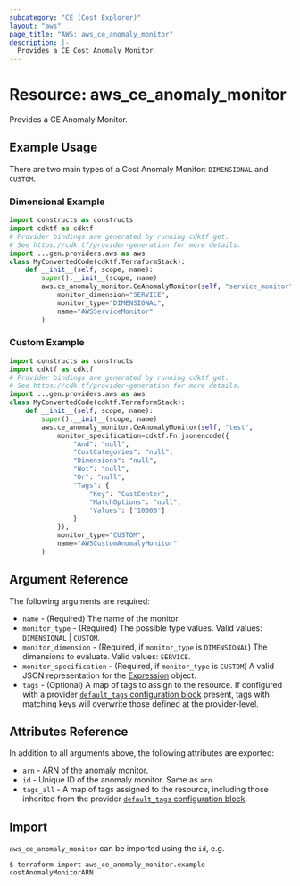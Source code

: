 ```yaml
---
subcategory: "CE (Cost Explorer)"
layout: "aws"
page_title: "AWS: aws_ce_anomaly_monitor"
description: |-
  Provides a CE Cost Anomaly Monitor
---
```


# Resource: aws_ce_anomaly_monitor

Provides a CE Anomaly Monitor.

## Example Usage

There are two main types of a Cost Anomaly Monitor: `DIMENSIONAL` and `CUSTOM`.

### Dimensional Example

```python
import constructs as constructs
import cdktf as cdktf
# Provider bindings are generated by running cdktf get.
# See https://cdk.tf/provider-generation for more details.
import ...gen.providers.aws as aws
class MyConvertedCode(cdktf.TerraformStack):
    def __init__(self, scope, name):
        super().__init__(scope, name)
        aws.ce_anomaly_monitor.CeAnomalyMonitor(self, "service_monitor",
            monitor_dimension="SERVICE",
            monitor_type="DIMENSIONAL",
            name="AWSServiceMonitor"
        )
```

### Custom Example

```python
import constructs as constructs
import cdktf as cdktf
# Provider bindings are generated by running cdktf get.
# See https://cdk.tf/provider-generation for more details.
import ...gen.providers.aws as aws
class MyConvertedCode(cdktf.TerraformStack):
    def __init__(self, scope, name):
        super().__init__(scope, name)
        aws.ce_anomaly_monitor.CeAnomalyMonitor(self, "test",
            monitor_specification=cdktf.Fn.jsonencode({
                "And": "null",
                "CostCategories": "null",
                "Dimensions": "null",
                "Not": "null",
                "Or": "null",
                "Tags": {
                    "Key": "CostCenter",
                    "MatchOptions": "null",
                    "Values": ["10000"]
                }
            }),
            monitor_type="CUSTOM",
            name="AWSCustomAnomalyMonitor"
        )
```

## Argument Reference

The following arguments are required:

* `name` - (Required) The name of the monitor.
* `monitor_type` - (Required) The possible type values. Valid values: `DIMENSIONAL` | `CUSTOM`.
* `monitor_dimension` - (Required, if `monitor_type` is `DIMENSIONAL`) The dimensions to evaluate. Valid values: `SERVICE`.
* `monitor_specification` - (Required, if `monitor_type` is `CUSTOM`) A valid JSON representation for the [Expression](https://docs.aws.amazon.com/aws-cost-management/latest/APIReference/API_Expression.html) object.
* `tags` - (Optional) A map of tags to assign to the resource. If configured with a provider [`default_tags` configuration block](https://registry.terraform.io/providers/hashicorp/aws/latest/docs#default_tags-configuration-block) present, tags with matching keys will overwrite those defined at the provider-level.

## Attributes Reference

In addition to all arguments above, the following attributes are exported:

* `arn` - ARN of the anomaly monitor.
* `id` - Unique ID of the anomaly monitor. Same as `arn`.
* `tags_all` - A map of tags assigned to the resource, including those inherited from the provider [`default_tags` configuration block](https://registry.terraform.io/providers/hashicorp/aws/latest/docs#default_tags-configuration-block).

## Import

`aws_ce_anomaly_monitor` can be imported using the `id`, e.g.

```
$ terraform import aws_ce_anomaly_monitor.example costAnomalyMonitorARN
```

<!-- cache-key: cdktf-0.17.0-pre.15 input-cab507bca15c42d8bfcdd1473ab1dde3ba7721bc3d63285c43562dfeb2e33ded -->